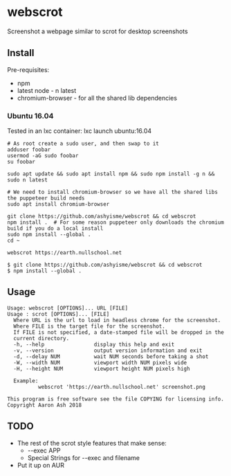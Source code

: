 # webscrot

Screenshot a webpage similar to scrot for desktop screenshots

## Install

Pre-requisites:

* npm
* latest node - n latest
* chromium-browser - for all the shared lib dependencies

### Ubuntu 16.04 

Tested in an lxc container: lxc launch ubuntu:16.04

```
# As root create a sudo user, and then swap to it
adduser foobar
usermod -aG sudo foobar
su foobar

sudo apt update && sudo apt install npm && sudo npm install -g n && sudo n latest

# We need to install chromium-browser so we have all the shared libs the puppeteer build needs
sudo apt install chromium-browser

git clone https://github.com/ashyisme/webscrot && cd webscrot
npm install .  # For some reason puppeteer only downloads the chromium build if you do a local install
sudo npm install --global .
cd ~

webscrot https://earth.nullschool.net

```


```
$ git clone https://github.com/ashyisme/webscrot && cd webscrot
$ npm install --global .
```

## Usage

```
Usage: webscrot [OPTIONS]... URL [FILE]
Usage : scrot [OPTIONS]... [FILE]
  Where URL is the url to load in headless chrome for the screenshot.
  Where FILE is the target file for the screenshot.
  If FILE is not specified, a date-stamped file will be dropped in the
  current directory.
  -h, --help                display this help and exit
  -v, --version             output version information and exit
  -d, --delay NUM           wait NUM seconds before taking a shot
  -W, --width NUM           viewport width NUM pixels wide
  -H, --height NUM          viewport height NUM pixels high

  Example:
          webscrot 'https://earth.nullschool.net' screenshot.png

This program is free software see the file COPYING for licensing info.
Copyright Aaron Ash 2018
```

## TODO

* The rest of the scrot style features that make sense:
  * --exec APP
  * Special Strings for --exec and filename
* Put it up on AUR
